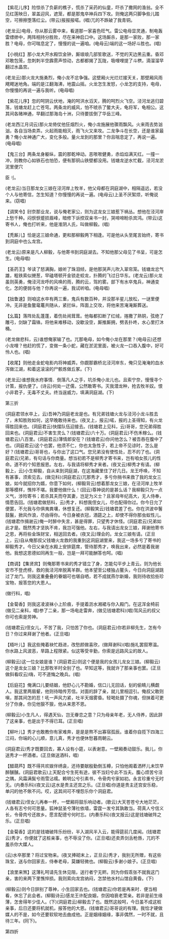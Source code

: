 <!-- { "loadSidebar": true } -->
【紫花儿序】险惊杀了负薪的樵子，慌杀了采药的仙童，吓杀了撒网的渔翁。全不见红莲映日，翠盖迎风，遮笼，都是那鬼卒神兵四下攻。则俺这两只脚争些儿踏空，可擦擦堕落红尘。(带云)报报报喏。(唱)兀的不跌破了我青铜。

(老龙云)电母，你从那云雾中来，看道那一家喜色旺气。雷公电母显灵通，制电轰雷缥缈中，两阵相持分胜败，尽在来神启口中。这场厮杀，是那一家败，那一家胜？电母，你可喘息定了，慢慢的说一遍咱。(电母云)端的这一场好斗胜也。(唱)

【小桃红】那小龙大开水殿饮金钟，厮琅琅几部笙歌送，不觉的天边黑云重。昏邓邓敢包笼，忽刺刺半空霹雳声惊动，古都都揭了瓦陇，吸哩哩提了斗栱，滴溜溜早翻过水晶宫。

(老龙云)那火龙大施勇烈，俺小龙不忿争强。这壁厢火光烂烂接天关，那壁厢风雨飕飕迷地角。端的是江翻海沸，地震山摇。火龙怎生发怒，小龙怎的支持，电母，你慢慢的再说一遍与我听。(电母唱)

【紫花儿序】忽的呵阴云伏地，淹的呵洪水滔天，腾的呵烈火飞空。泾河龙逃归碧落，钱塘龙赶上亡苍穹。两条龙的威风，怕不唬杀了鳖大夫，龟将军，龟相公。这其间各赌神通，早翻过那海岛十洲，只待要拔倒了华岳三峰。

(老龙西江月词云)那火龙倚仗他狂烟烈火，俺小龙施展他骤雨飘风。火来雨去势汹汹，各自当场卖弄。火起雨能相灭，雨飞火又来攻。二龙争斗在长空，还是谁家最勇？俺小龙神通广大，变化多般。量火龙到的那里？你且喘息定了，再说一遍。(电母唱)

【鬼三台】两条龙身躯纵，震的那乾坤动。恶哏哏健勇，赤焰焰满天红。一撞一冲，则教你心如铁石也怕恐，便有那铜山铁壁都没用。钱塘龙逆水忙截，泾河龙淤泥里便穴

臣刂。

(老龙云)当日那龙女三娘在泾河岸上牧羊，他父母都在洞庭湖中，相隔遥远，若没个人与他寄信，怎生知道？你慢慢的再说一遍。(电母云)上圣不厌絮烦，听俺说来。(窃唱)

【调笑令】尀奈那业龙，说与俺老家公，则为这龙女三娘惹下祸丛。想他在泾河岸上愁千种。闷恹恹蹙损眉峰，暗修下诉控双亲书一封，哭啼啼盼杀宾鸿。(带云)这寄书人，俺也打听来，他是淮阴人氏，叫做柳毅。(唱)

【秃厮儿】恰是这三娘命通，更和那柳毅两下相逢。可是他从头至尾言始终，寄书到洞庭中也么龙宫。

(老龙云)原来是凡人柳毅，与他寄书到洞庭湖去。不知他那父母见了书呈，可是怎生。(电母唱)

【圣药王】爷读了怒满胸，娘听了珠泪倾，是他那哭声儿吹入翠帘笼。钱塘龙忿气雄，粗铁索似撧葱，早磕塔顿开金锁走蛟龙，扑腾的飞过日华东。(老龙云)那火龙虽则英勇，俺泾河龙呼的风唤的雨，腾的云，驾的雾。部下有水卒鬼兵，神通变化，怎的便弱与他？你再说一遍，我试听咱。(电母唱)

【拙鲁速】则咱这水卒有两三重，鬼兵有数百种，并没那半星儿放松，一谜里便冲。无非是鱼鳖鼋鼍共随从，紧拦纵，阵面上交攻，将他来苦淹淹厮葬送。

【幺篇】落阵处乱蓬蓬，着伤处闹茸茸。他每都扣断了红绒，揢撒了熟铜，弦绝了雕弓，剑缺了霜锋。将他来难移动，没歇没空，厮推厮拥，劈丢扑咚，水心里打沐桶。

(老龙做悲科，云)谁想俺家输了也。兀那电母，如今俺小龙在那里？(电母云)还想小龙哩？他赶的慌了，变做一条小蛇，藏在淤泥里面，被火龙一口吞入腹中，好可怜人也。(唱)

【收尾】则他走金蛇电影内将神威弄。你觑那霸桥北泾河岸东，俺只见淹淹的血水泻做江湖，和着这滚滚的尸骸炼做丘冢。(下)

(老龙云)谁想我水府事情．倒落凡人之手，坑杀俺小龙儿也。且索宁奈，慢慢寻个计策，报仇便了。(诗云)何处一迂儒，公然敢寄书。灭我潜龙种，抢去牧羊奴。恨小非君子，无毒不丈夫。终当逞威力，填满洞庭湖。(下)

第三折

(洞庭君领水卒上，云)吾神乃洞庭老龙是也。有兄弟钱塘火龙与泾河小龙斗胜去了，未知胜败如何，这早晚敢待来也。(夜叉上，报云)喏，报的上圣得知，有火龙得胜回来也。(洞庭君云)快摆队伍迎接去。(钱塘君上见科，云)哥哥，您兄弟得胜回来也。(洞庭君云)不害生灵么？(钱塘君云)六十万。(洞庭君云)不伤禾稼么。(钱塘君云)八百里。(洞庭君云)薄情郎安在？(钱塘君云)你问他怎么？被吾吞在腹中了也。(洞庭君云)这个也罢，他须不仁，你也太急性子，若上帝不见谅时，怎么是好？(钱塘君云)哥哥也，与你出了这口气。您兄弟没有使性处，忍不的了也。(洞庭君云)兄弟，有句话与你商量。想当初若不是柳秀才寄书来，岂有咱女孩儿的性命。道不的个知恩报恩。左右，与我请将柳秀才来者。(夜叉云)柳秀才有请。(柳毅上，云)小生柳毅，自从来到洞庭湖，在这海藏里住了好几日。龙王呼唤，不知有甚事，须索见去。(做见科)(洞庭君云)兀那秀才，多亏你捎书来救了我的龙女三娘，如今就招你为婿，你意下如何，(柳毅背云)想着那龙女三娘，在泾河岸上牧羊那等模样，憔悴不堪。我要他做什么！(回云)尊神说的是甚么话？我柳毅只为一点义气，涉险寄书；若杀其夫而夺其妻，岂足为义士？且家母年纪高大，无人侍奉，情愿告回。(钱塘君做怒科，云)秀才，料想我侄女儿，尽也配得你过。你今日允了便罢，不允我与你俱夷粪壤，休想复还。(柳毅笑云)钱塘君差了也。你在洪波中鬐鼓鬣，掀风作浪，尽由得你。今日身被衣冠，酒筵之上，却使不得你那虫蚁性儿。(钱塘君作揖谢云)俺一时醉中失言，甚是得罪，只望秀才休怪。(洞庭君云)兄弟如此才是。既然秀才坚执不肯，我岂可强他。左右，与我请出龙女三娘，拜谢他寄书之恩，再将些金珠财宝，相送回去者。(夜叉云)理会的。龙女三娘有请。(正旦上，云)自从俺那叔父钱塘火龙救的我重到这洞庭湖里来，我这一场多亏了寄书的柳毅秀才。今日父亲在水殿上安排筵席，管待那秀才，唤我出来，必然是着我谢他。我想这恩德如同再生一般，岂是一拜可能酬答也呵。(唱)

【商调】【集贤宾】则俺那寄书来的秀才错立了身，怎能勾平步上青云。则为他长安市不登虎榜，救的我泾河岸脱离羊群。他本望至公楼独占鳌头，今日向洞庭湖跳过了龙门。则我这重叠叠的眷姻可也堪自哂，若不成就燕尔新婚，我则待收拾些珍宝物，报答您的大恩人。

(做行科，唱)

【金菊香】则我这凌波袜小上阶痕，手提着沥水湘裙与你入殿门。在这浑金椅前(做见二亲科，唱)参了二亲，那一场电走雷奔，(做见钱塘君科)(唱)驾风云的叔父你可也索是劳神。

(钱塘君云)侄女儿，不苦了我，只怕苦了你也。(洞庭君云)你若非柳先生，怎有今日？你过来拜谢了他者。(正旦唱)

【梧叶儿】我这些掩着袂忙趋进，改愁颜做喜欣，(做拜谢科)(唱)施礼罢叙寒温。你水路上风波恶，旱路上程限紧。似这等受辛勤，你索是远路风尘的故人。

(柳毅云)这一位女娘是谁？(洞庭君云)则这个便是我的女孩儿龙女三娘。(柳毅云)这个是龙女三娘？比那牧羊时全别了也。早知这等，我就许了那亲事也罢。(正旦做斜看叹云)嗨，可不道悔之晚兵。(唱)

【后庭花】俺满口儿要结姻，他舒心儿不勘婚，信口儿无回话，刬的偷睛儿横觑人。我这里两眉颦，他则待暗传芳信。对面的辞了亲，就儿里相逗引。俺叔父敢则嗔，那其间怎的忍！吼一声风力紧，吐半天烟雾昏。轻喝处摄了你魂，但抹着可更分了你身。你见他狠不狠，他从来恩不恩。

(柳毅云)小生凡人，得遇天仙，岂无眷恋之意？只为母亲年老，无人侍养，因此辞了这亲事，也是出于不得已耳。(正旦唱)

【柳叶儿】秀才也敢教你有家难奔，是是是熬不出寡宿孤辰。谁着你自揽下四海三江闷，你端的心儿顺，意儿真，秀才也便休愁暮雨朝云。

(洞庭君云)秀才既要回去，寡人设有小筵，以表谢意。一壁厢奏动鼓乐。我儿，你送秀才一杯酒者。(正旦做送酒科，唱)

【醋葫芦】既不得共欢娱伴绣衾，还待要献殷勤倒玉樽，只怕他阁着洒杯儿未饮早醉醺醺。(洞庭君歌云)上天配合兮生死有途，彼不当妇兮此不当夫。腹心烦苦兮泾之隅，风霜满鬓兮雨雪沾襦。赖明公兮引素书，令骨肉兮家如初。永言珍重兮无时无。(内奏乐科)(夜叉云)这水是贵主还宫之乐。(正旦唱)你道是贵主还宫安乐稳，单闪的他不偢不问。哎，这其间可不埋怨乐你个洞庭君。

(钱塘君云)侄女儿再奉一杯，一壁厢将鼓乐响动者。(歌云)大天苍苍兮大地茫茫，人各有志兮何可思量。狐神鼠圣兮薄社依墙，雷霆一发兮其孰敢当。荷真人兮信义长，令骨肉兮还故乡。愿言配德兮何时忘。(内奏乐科)(夜叉报云)这是钱塘破阵之乐。(正旦唱)

【金菊香】这的是钱塘破阵乐纷纷，半入湖风半入云，能得筵前几度闻。(钱塘君云)秀才，你便就了这桩亲事，也不辱没了你。(正旦唱)还卖弄剑舌枪唇，兀的不羞杀你大媒人。

(云)水卒那里？将过宝物来。(夜叉捧砌末上，正旦云)秀才，我别无所赠，有这些珠宝，送与你回家去，侍奉老母，莫嫌轻微也。(柳毅云)多谢小娘子。(正旦唱)

【浪里来煞】这薄礼呵请先生休见阻，送行者宁无赆。则为你假乖张不就我这门亲，害的来两下里憔悴损。我则索向龙宫纳闷，怎禁他水村山馆自黄昏。(下)

(柳毅云)则今日辞别了尊神，小生回家去也。(钱塘君云)你若是再来时．便当相看，休忘了此会者。(柳毅诗云)感龙王许配良姻，奈因咱衰老萱亲。若非是前生缘薄，怎舍得年少佳人。(下)(洞庭君云)柳毅去了也。既然这般呵，今日虽不成这桩亲事，后日还要将机就机，报答他的大恩。(钱塘君云)哥哥说的有理。我恰才硬做媒人的不是，如今还要软软地去曲成他。正是姻缘姻缘，事非偶然，一时不就，且待三年。(同下)。

第四折


